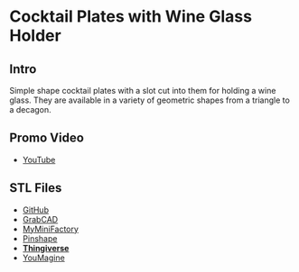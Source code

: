 # Cocktail Plates with Wine Glass Holder

## Intro

Simple shape cocktail plates with a slot cut into them for holding a wine glass. They are available in a variety of geometric shapes from a triangle to a decagon.

## Promo Video

 - [YouTube](https://youtu.be/NN9xtuOYBMU)

## STL Files

 - [GitHub](https://github.com/jgphilpott/polymorph/tree/master/app/things/kitchen/cocktail_plates/stl)
 - [GrabCAD](https://grabcad.com/library/cocktail-plates-with-wine-glass-holder-1)
 - [MyMiniFactory](https://www.myminifactory.com/object/3d-print-cocktail-plates-with-wine-glass-holder-192627)
 - [Pinshape](https://pinshape.com/items/108267-3d-printed-cocktail-plates-with-wine-glass-holder)
 - **[Thingiverse](https://www.thingiverse.com/thing:5072557)**
 - [YouMagine](https://www.youmagine.com/designs/cocktail-plates-with-wine-glass-holder)